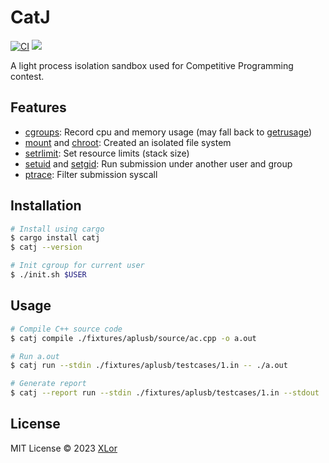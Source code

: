 # CatJ

[![CI](https://github.com/yjl9903/CatBox/actions/workflows/ci.yml/badge.svg)](https://github.com/yjl9903/CatBox/actions/workflows/ci.yml) [![](https://img.shields.io/crates/v/catj)](https://crates.io/crates/catj)

A light process isolation sandbox used for Competitive Programming contest.

## Features
 
+ [cgroups](https://man7.org/linux/man-pages/man7/cgroups.7.html): Record cpu and memory usage (may fall back to [getrusage](https://man7.org/linux/man-pages/man2/getrusage.2.html))
+ [mount](https://man7.org/linux/man-pages/man2/mount.2.html) and [chroot](https://man7.org/linux/man-pages/man2/chroot.2.html): Created an isolated file system
+ [setrlimit](https://man7.org/linux/man-pages/man2/getrlimit.2.html): Set resource limits (stack size)
+ [setuid](https://man7.org/linux/man-pages/man2/setuid.2.html) and [setgid](https://man7.org/linux/man-pages/man2/setuid.2.html): Run submission under another user and group
+ [ptrace](https://man7.org/linux/man-pages/man2/ptrace.2.html): Filter submission syscall

## Installation

```bash
# Install using cargo
$ cargo install catj
$ catj --version

# Init cgroup for current user
$ ./init.sh $USER
```

## Usage

```bash
# Compile C++ source code
$ catj compile ./fixtures/aplusb/source/ac.cpp -o a.out

# Run a.out
$ catj run --stdin ./fixtures/aplusb/testcases/1.in -- ./a.out

# Generate report
$ catj --report run --stdin ./fixtures/aplusb/testcases/1.in --stdout ./sub.out -- ./a.out
```

## License

MIT License © 2023 [XLor](https://github.com/yjl9903)
